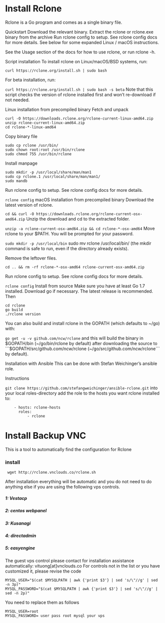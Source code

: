 # Install Rclone
Rclone is a Go program and comes as a single binary file.

Quickstart
Download the relevant binary.
Extract the rclone or rclone.exe binary from the archive
Run rclone config to setup. See rclone config docs for more details.
See below for some expanded Linux / macOS instructions.

See the Usage section of the docs for how to use rclone, or run rclone -h.

Script installation
To install rclone on Linux/macOS/BSD systems, run:
```
curl https://rclone.org/install.sh | sudo bash
```
For beta installation, run:

 ``` curl https://rclone.org/install.sh | sudo bash -s beta ```
Note that this script checks the version of rclone installed first and won’t re-download if not needed.

Linux installation from precompiled binary
Fetch and unpack
```
curl -O https://downloads.rclone.org/rclone-current-linux-amd64.zip
unzip rclone-current-linux-amd64.zip
cd rclone-*-linux-amd64
```
Copy binary file
```
sudo cp rclone /usr/bin/
sudo chown root:root /usr/bin/rclone
sudo chmod 755 /usr/bin/rclone
```
Install manpage
```
sudo mkdir -p /usr/local/share/man/man1
sudo cp rclone.1 /usr/local/share/man/man1/
sudo mandb 
```
Run rclone config to setup. See rclone config docs for more details.

```rclone config```
macOS installation from precompiled binary
Download the latest version of rclone.

``` cd && curl -O https://downloads.rclone.org/rclone-current-osx-amd64.zip ```
Unzip the download and cd to the extracted folder.

``` unzip -a rclone-current-osx-amd64.zip && cd rclone-*-osx-amd64 ```
Move rclone to your $PATH. You will be prompted for your password.

``` sudo mkdir -p /usr/local/bin ```
sudo mv rclone /usr/local/bin/
(the mkdir command is safe to run, even if the directory already exists).

Remove the leftover files.
```
cd .. && rm -rf rclone-*-osx-amd64 rclone-current-osx-amd64.zip
```
Run rclone config to setup. See rclone config docs for more details.

```rclone config```
Install from source
Make sure you have at least Go 1.7 installed. Download go if necessary. The latest release is recommended. Then


```git clone https://github.com/ncw/rclone.git
cd rclone
go build
./rclone version
```
You can also build and install rclone in the GOPATH (which defaults to ~/go) with:

```go get -u -v github.com/ncw/rclone```
and this will build the binary in $GOPATH/bin (~/go/bin/rclone by default) after downloading the source to ```$GOPATH/src/github.com/ncw/rclone (~/go/src/github.com/ncw/rclone``` by default).

Installation with Ansible
This can be done with Stefan Weichinger’s ansible role.

Instructions

```git clone https://github.com/stefangweichinger/ansible-rclone.git``` into your local roles-directory
add the role to the hosts you want rclone installed to: 

```
    - hosts: rclone-hosts
      roles:
          - rclone
```

# Install Backup VNC

This is a tool to automatically find the configuration for Rclone

### install 

``` wget http://rclone.vnclouds.co/rclone.sh``` 

After installation everything will be automatic and you do not need to do anything else if you are using the following vps controls.
##### 1: Vestacp 
##### 2: centos webpanel
##### 3: Kusanagi
##### 4: directadmin
##### 5: easyengine 
The guest vps control please contact for installation assistance automatically: vituong[at]vnclouds.co
For controls not in the list or you have customized it, please revise the code
```
MYSQL_USER="$(cat $MYSQLPATH | awk {'print $3'} | sed 's/\"//g' | sed -n 3p)"
MYSQL_PASSWORD="$(cat $MYSQLPATH | awk {'print $3'} | sed 's/\"//g' | sed -n 2p)"
```
You need to replace them as follows
```
MYSQL_USER=root
MYSQL_PASSWORD= user pass root mysql your vps
```